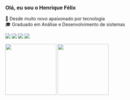 ### Olá, eu sou o Henrique Félix
:seedling: Desde muito novo apaixonado por tecnologia<br/>
:mortar_board: Graduado em Análise e Desenvolvimento de sistemas<br/>

<p align="left">
  <a href="mailto:henriquefelixdev@gmail.com" target="_blank" alt="Gmail">
  <img src="https://img.shields.io/badge/-Gmail-FF0000?style=flat-square&labelColor=FF0000&logo=gmail&logoColor=white&link=henriquefelixdev@gmail.com" /></a>

  <a href="https://www.linkedin.com/in/henrique-felix-dev/" target="_blank" alt="Linkedin">
  <img src="https://img.shields.io/badge/-Linkedin-0e76a8?style=flat-square&logo=Linkedin&logoColor=white&link=https://www.linkedin.com/in/henrique-felix-dev/" /></a>

  <a href="https://api.whatsapp.com/send?phone=+5531983489321" target="_blank" alt="WhatsApp">
  <img src="https://img.shields.io/badge/-WhatsApp-25d366?style=flat-square&labelColor=25d366&logo=whatsapp&logoColor=white&link=https://api.whatsapp.com/send?phone=+5531983489321"/></a>

  <a href="https://www.instagram.com/henriquefelix.dev/" target="_blank" alt="Instagram">
  <img src="https://img.shields.io/badge/-Instagram-DF0174?style=flat-square&labelColor=DF0174&logo=instagram&logoColor=white&link=https://www.instagram.com/henriquefelix.dev"/></a>
</p>  

<div>
  <img height="160em" src="https://github-readme-stats.vercel.app/api?username=HenriqueFelixDev&show_icons=true&include_all_commits=true&count_private=true&theme=dracula&locale=pt-br" />
  <img height="160em" src="https://github-readme-stats.vercel.app/api/top-langs/?username=HenriqueFelixDev&layout=compact&theme=dracula&locale=pt-br" />
</div>
